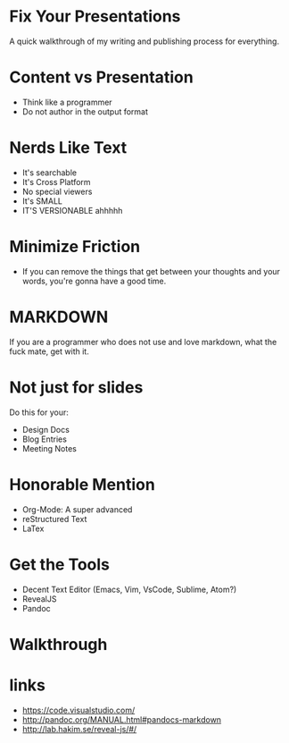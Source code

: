 
# Fix Your Presentations

A quick walkthrough of my writing and publishing process for everything.

# Content vs Presentation

- Think like a programmer
- Do not author in the output format

# Nerds Like Text

- It's searchable
- It's Cross Platform
- No special viewers
- It's SMALL
- IT'S VERSIONABLE ahhhhh

# Minimize Friction

- If you can remove the things that get between your thoughts and your words, you're gonna have a good time.

# MARKDOWN

If you are a programmer who does not use and love markdown, what the fuck mate, get with it.

# Not just for slides

Do this for your:

- Design Docs
- Blog Entries
- Meeting Notes

# Honorable Mention

* Org-Mode: A super advanced 
* reStructured Text
* LaTex

# Get the Tools

- Decent Text Editor (Emacs, Vim, VsCode, Sublime, Atom?)
- RevealJS
- Pandoc

# Walkthrough

# links

- https://code.visualstudio.com/
- http://pandoc.org/MANUAL.html#pandocs-markdown
- http://lab.hakim.se/reveal-js/#/
